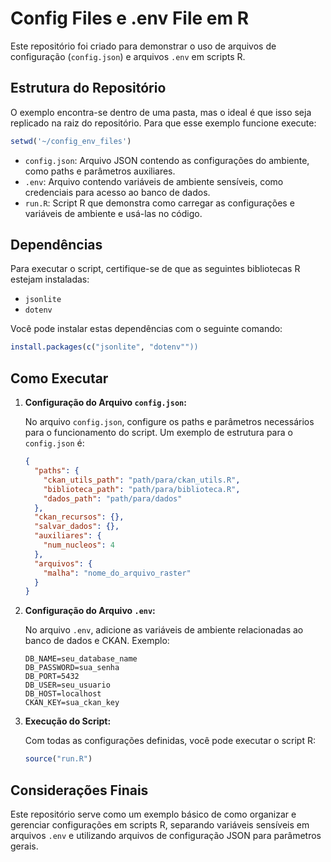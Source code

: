 
# Config Files e .env File em R

Este repositório foi criado para demonstrar o uso de arquivos de configuração (`config.json`) e arquivos `.env` em scripts R. 

## Estrutura do Repositório

O exemplo encontra-se dentro de uma pasta, mas o ideal é que isso seja replicado na raiz do repositório. Para que esse exemplo funcione execute:

```r
setwd('~/config_env_files')
```

- `config.json`: Arquivo JSON contendo as configurações do ambiente, como paths e parâmetros auxiliares.
- `.env`: Arquivo contendo variáveis de ambiente sensíveis, como credenciais para acesso ao banco de dados.
- `run.R`: Script R que demonstra como carregar as configurações e variáveis de ambiente e usá-las no código.


## Dependências

Para executar o script, certifique-se de que as seguintes bibliotecas R estejam instaladas:

- `jsonlite`
- `dotenv`

Você pode instalar estas dependências com o seguinte comando:

```r
install.packages(c("jsonlite", "dotenv""))
```

## Como Executar

1. **Configuração do Arquivo `config.json`:**

   No arquivo `config.json`, configure os paths e parâmetros necessários para o funcionamento do script. Um exemplo de estrutura para o `config.json` é:

   ```json
   {
     "paths": {
       "ckan_utils_path": "path/para/ckan_utils.R",
       "biblioteca_path": "path/para/biblioteca.R",
       "dados_path": "path/para/dados"
     },
     "ckan_recursos": {},
     "salvar_dados": {},
     "auxiliares": {
       "num_nucleos": 4
     },
     "arquivos": {
       "malha": "nome_do_arquivo_raster"
     }
   }
   ```

2. **Configuração do Arquivo `.env`:**

   No arquivo `.env`, adicione as variáveis de ambiente relacionadas ao banco de dados e CKAN. Exemplo:

   ```env
   DB_NAME=seu_database_name
   DB_PASSWORD=sua_senha
   DB_PORT=5432
   DB_USER=seu_usuario
   DB_HOST=localhost
   CKAN_KEY=sua_ckan_key
   ```

3. **Execução do Script:**

   Com todas as configurações definidas, você pode executar o script R:

   ```r
   source("run.R")
   ```

## Considerações Finais

Este repositório serve como um exemplo básico de como organizar e gerenciar configurações em scripts R, separando variáveis sensíveis em arquivos `.env` e utilizando arquivos de configuração JSON para parâmetros gerais. 
